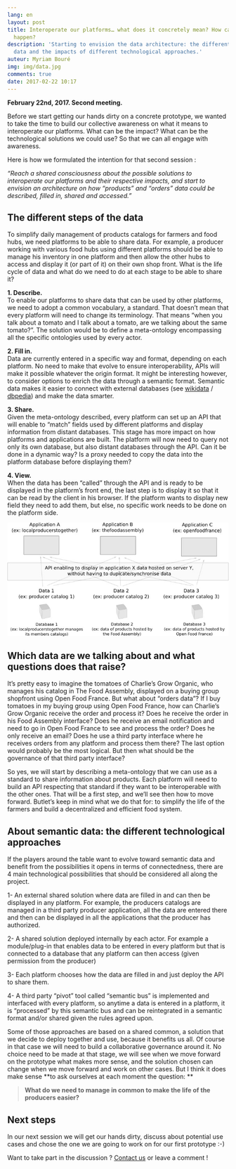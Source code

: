```yaml
---
lang: en
layout: post
title: Interoperate our platforms… what does it concretely mean? How can we make it
  happen?
description: 'Starting to envision the data architecture: the different steps of the
  data and the impacts of different technological approaches.'
auteur: Myriam Bouré
img: img/data.jpg
comments: true
date: 2017-02-22 10:17
---
```

**February 22nd, 2017\. Second meeting.**

Before we start getting our hands dirty on a concrete prototype, we wanted to take the time to build our collective awareness on what it means to interoperate our platforms. What can be the impact? What can be the technological solutions we could use? So that we can all engage with awareness.

Here is how we formulated the intention for that second session :

_“Reach a shared consciousness about the possible solutions to interoperate our platforms and their respective impacts, and start to envision an architecture on how “products” and “orders” data could be described, filled in, shared and accessed.”_

## The different steps of the data

To simplify daily management of products catalogs for farmers and food hubs, we need platforms to be able to share data. For example, a producer working with various food hubs using different platforms should be able to manage his inventory in one platform and then allow the other hubs to access and display it (or part of it) on their own shop front. What is the life cycle of data and what do we need to do at each stage to be able to share it?

**1\. Describe.**  
To enable our platforms to share data that can be used by other platforms, we need to adopt a common vocabulary, a standard. That doesn’t mean that every platform will need to change its terminology. That means “when you talk about a tomato and I talk about a tomato, are we talking about the same tomato?”. The solution would be to define a meta-ontology encompassing all the specific ontologies used by every actor.

**2\. Fill in.**  
Data are currently entered in a specific way and format, depending on each platform. No need to make that evolve to ensure interoperability, APIs will make it possible whatever the origin format. It might be interesting however, to consider options to enrich the data through a semantic format. Semantic data makes it easier to connect with external databases (see [wikidata](https://www.wikidata.org/wiki/Wikidata:Main_Page) / [dbpedia](http://wiki.dbpedia.org/)) and make the data smarter.

**3\. Share.**  
Given the meta-ontology described, every platform can set up an API that will enable to “match” fields used by different platforms and display information from distant databases. This stage has more impact on how platforms and applications are built. The platform will now need to query not only its own database, but also distant databases through the API. Can it be done in a dynamic way? Is a proxy needed to copy the data into the platform database before displaying them?

**4\. View.**  
When the data has been “called” through the API and is ready to be displayed in the platform’s front end, the last step is to display it so that it can be read by the client in his browser. If the platform wants to display new field they need to add them, but else, no specific work needs to be done on the platform side.

![](/img/webdistribueenglish.jpeg)

## Which data are we talking about and what questions does that raise?

It’s pretty easy to imagine the tomatoes of Charlie’s Grow Organic, who manages his catalog in The Food Assembly, displayed on a buying group shopfront using Open Food France. But what about “orders data”? If I buy tomatoes in my buying group using Open Food France, how can Charlie’s Grow Organic receive the order and process it? Does he receive the order in his Food Assembly interface? Does he receive an email notification and need to go in Open Food France to see and process the order? Does he only receive an email? Does he use a third party interface where he receives orders from any platform and process them there? The last option would probably be the most logical. But then what should be the governance of that third party interface?

So yes, we will start by describing a meta-ontology that we can use as a standard to share information about products. Each platform will need to build an API respecting that standard if they want to be interoperable with the other ones. That will be a first step, and we’ll see then how to move forward. Butlet’s keep in mind what we do that for: to simplify the life of the farmers and build a decentralized and efficient food system.

## About semantic data: the different technological approaches

If the players around the table want to evolve toward semantic data and benefit from the possibilities it opens in terms of connectedness, there are 4 main technological possibilities that should be considered all along the project.

1- An external shared solution where data are filled in and can then be displayed in any platform. For example, the producers catalogs are managed in a third party producer application, all the data are entered there and then can be displayed in all the applications that the producer has authorized.

2- A shared solution deployed internally by each actor. For example a module/plug-in that enables data to be entered in every platform but that is connected to a database that any platform can then access (given permission from the producer)

3- Each platform chooses how the data are filled in and just deploy the API to share them.

4- A third party “pivot” tool called “semantic bus” is implemented and interfaced with every platform, so anytime a data is entered in a platform, it is “processed” by this semantic bus and can be reintegrated in a semantic format and/or shared given the rules agreed upon.

Some of those approaches are based on a shared common, a solution that we decide to deploy together and use, because it benefits us all. Of course in that case we will need to build a collaborative governance around it. No choice need to be made at that stage, we will see when we move forward on the prototype what makes more sense, and the solution chosen can change when we move forward and work on other cases. But I think it does make sense **to ask ourselves at each moment the question: **

> **What do we need to manage in common to make the life of the producers easier?**

## Next steps

In our next session we will get our hands dirty, discuss about potential use cases and chose the one we are going to work on for our first prototype :-)

Want to take part in the discussion ? [Contact us](http://datafoodconsortium.org/#contact) or leave a comment !